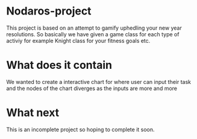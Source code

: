 # Nodaros-project
This project is based on an attempt to gamify uphedling your new year resolutions. So basically we have given a game class for each type of activiy for example Knight class for your fitness goals etc.
# What does it contain
We wanted to create a interactive chart for where user can input their task and the nodes of the chart diverges as the inputs are more and more
# What next
This is an incomplete project so hoping to complete it soon.
